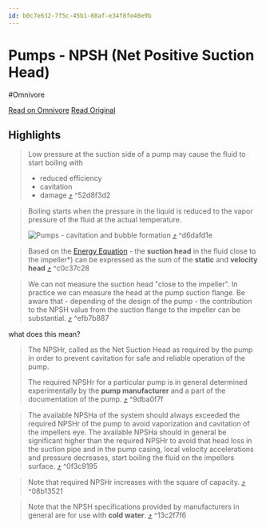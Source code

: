 ```yaml
---
id: b0c7e632-7f5c-45b1-88af-e34f8fe48e9b
---
```


# Pumps - NPSH (Net Positive Suction Head)
#Omnivore

[Read on Omnivore](https://omnivore.app/me/pumps-npsh-net-positive-suction-head-192c28c1d50)
[Read Original](https://www.engineeringtoolbox.com/npsh-net-positive-suction-head-d_634.html)

## Highlights

> Low pressure at the suction side of a pump may cause the fluid to start boiling with
> 
> * reduced efficiency
> * cavitation
> * damage [⤴️](https://omnivore.app/me/pumps-npsh-net-positive-suction-head-192c28c1d50#52d8f3d2-fe9b-4385-a3a6-cc034fb8134b)  ^52d8f3d2

> Boiling starts when the pressure in the liquid is reduced to the vapor pressure of the fluid at the actual temperature.
> 
> ![Pumps - cavitation and bubble formation](https://proxy-prod.omnivore-image-cache.app/504x427,spy5geCuNQWX3hqIBJoIPeleu82SLYXLGiVOqJHiQ3j8/https://www.engineeringtoolbox.com/docs/documents/634/pump_cavitation.png "Pumps - cavitation and bubble formation") [⤴️](https://omnivore.app/me/pumps-npsh-net-positive-suction-head-192c28c1d50#d6dafd1e-f7d3-4e6b-a9d5-7ca59ac8f2da)  ^d6dafd1e

> Based on the [Energy Equation](https://www.engineeringtoolbox.com/mechanical-energy-equation-d%5F614.html "The energy equation") \- the **suction head** in the fluid close to the impeller\*) can be expressed as the sum of the **static** and **velocity head** [⤴️](https://omnivore.app/me/pumps-npsh-net-positive-suction-head-192c28c1d50#c0c37c28-5149-4cff-aefb-ec0c131908b4)  ^c0c37c28

> We can not measure the suction head "close to the impeller". In practice we can measure the head at the pump suction flange. Be aware that - depending of the design of the pump - the contribution to the NPSH value from the suction flange to the impeller can be substantial. [⤴️](https://omnivore.app/me/pumps-npsh-net-positive-suction-head-192c28c1d50#efb7b887-6356-414e-8f53-b963b4101e15)  ^efb7b887

what does this mean?

> The NPSHr, called as the Net Suction Head as required by the pump in order to prevent cavitation for safe and reliable operation of the pump.
> 
> The required NPSHr for a particular pump is in general determined experimentally by the **pump manufacturer** and a part of the documentation of the pump. [⤴️](https://omnivore.app/me/pumps-npsh-net-positive-suction-head-192c28c1d50#9dba0f7f-375d-4e87-9f89-772e5488ecec)  ^9dba0f7f

> The available NPSHa  of the system should always exceeded the required NPSHr of the pump to avoid vaporization and cavitation of the impellers eye. The available NPSHa should in general be significant higher than the required NPSHr to avoid that head loss in the suction pipe and in the pump casing, local velocity accelerations and pressure decreases, start boiling the fluid on the impellers surface. [⤴️](https://omnivore.app/me/pumps-npsh-net-positive-suction-head-192c28c1d50#0f3c9195-bc9b-4782-b849-52dc92aad207)  ^0f3c9195

> Note that required NPSHr increases with the square of capacity. [⤴️](https://omnivore.app/me/pumps-npsh-net-positive-suction-head-192c28c1d50#08b13521-db6f-4007-8e2b-cdf3a2e9b1b5)  ^08b13521

> Note that the NPSH specifications provided by manufacturers in general are for use with **cold water**. [⤴️](https://omnivore.app/me/pumps-npsh-net-positive-suction-head-192c28c1d50#13c2f7f6-3803-40f0-8854-2c799a577b63)  ^13c2f7f6

